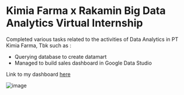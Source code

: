 # Kimia Farma x Rakamin Big Data Analytics Virtual Internship

Completed various tasks related to the activities of Data Analytics in PT Kimia Farma, Tbk such as :
- Querying database to create datamart
- Managed to build sales dashboard in Google Data Studio

Link to my dashboard [here](https://datastudio.google.com/reporting/79122e87-3885-4788-bcf6-f88b43cac854/page/eOU3C)

![image](https://user-images.githubusercontent.com/100077706/192538119-7da6a1fd-28c7-4739-9898-564fd4abd210.png)
